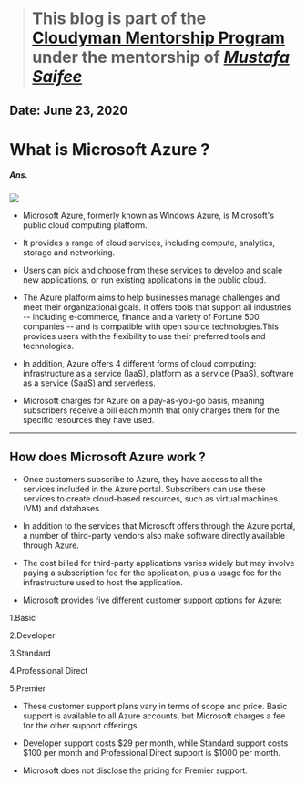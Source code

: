 > # This blog is part of the **[Cloudyman Mentorship Program](https://t.co/78sRvCvYiO?amp=1)** under the mentorship of *[Mustafa Saifee](https://www.linkedin.com/in/saifeemustafaq/)*

## Date: June 23, 2020

# What is Microsoft Azure ?

##### Ans.

![](https://www.thestatesman.com/wp-content/uploads/2017/10/microsoft-azure-cloud-logo-official.jpg)

- Microsoft Azure, formerly known as Windows Azure, is Microsoft's public cloud computing platform.

- It provides a range of cloud services, including compute, analytics, storage and networking.

- Users can pick and choose from these services to develop and scale new applications, or run existing applications in the public cloud.

- The Azure platform aims to help businesses manage challenges and meet their organizational goals. It offers tools that support all industries -- including e-commerce, finance and a variety of Fortune 500 companies -- and is compatible with open source technologies.This provides users with the flexibility to use their preferred tools and technologies.

- In addition, Azure offers 4 different forms of cloud computing: infrastructure as a service (IaaS), platform as a service (PaaS), software as a service (SaaS) and serverless.

- Microsoft charges for Azure on a pay-as-you-go basis, meaning subscribers receive a bill each month that only charges them for the specific resources they have used.

_ _ _ _ _ _ _ _ _ _

## How does Microsoft Azure work ?

- Once customers subscribe to Azure, they have access to all the services included in the Azure portal. Subscribers can use these services to create cloud-based resources, such as virtual machines (VM) and databases.

- In addition to the services that Microsoft offers through the Azure portal, a number of third-party vendors also make software directly available through Azure.

- The cost billed for third-party applications varies widely but may involve paying a subscription fee for the application, plus a usage fee for the infrastructure used to host the application.

- Microsoft provides five different customer support options for Azure:

1.Basic

2.Developer

3.Standard

4.Professional Direct

5.Premier

- These customer support plans vary in terms of scope and price. Basic support is available to all Azure accounts, but Microsoft charges a fee for the other support offerings.

- Developer support costs $29 per month, while Standard support costs $100 per month and Professional Direct support is $1000 per month.

- Microsoft does not disclose the pricing for Premier support.
